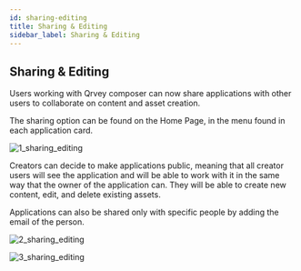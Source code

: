 ```yaml
---
id: sharing-editing
title: Sharing & Editing
sidebar_label: Sharing & Editing
---
```


<div style={{textAlign: "justify"}}>

## Sharing & Editing
Users working with Qrvey composer can now share applications with other users to collaborate on content and asset creation.

The sharing option can be found on the Home Page, in the menu found in each application card.

![1_sharing_editing](https://s3.amazonaws.com/cdn.qrvey.com/documentation_assets/ui-docs/others/sharing-and-editing/1se.png#thumbnail-40)

Creators can decide to make applications public, meaning that all creator users will see the application and will be able to work with it in the same way that the owner of the application can. They will be able to create new content, edit, and delete existing assets.

Applications can also be shared only with specific people by adding the email of the person.

![2_sharing_editing](https://s3.amazonaws.com/cdn.qrvey.com/documentation_assets/ui-docs/others/sharing-and-editing/2se.png#thumbnail)

![3_sharing_editing](https://s3.amazonaws.com/cdn.qrvey.com/documentation_assets/ui-docs/others/sharing-and-editing/3se.png#thumbnail)

</div>
